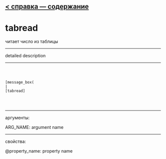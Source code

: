 [< справка — содержание](ceammc_lib.html)
---

# tabread


читает число из таблицы

---

detailed description
<br>


---


```



[message_box(                                 
|
[tabread]


            
```

---
аргументы:

ARG_NAME: argument name<br>

---
свойства:

@property_name: property name<br>

